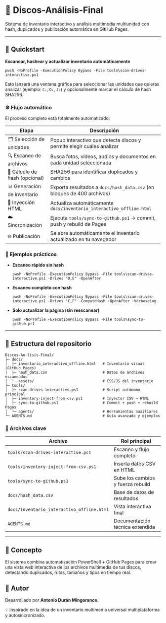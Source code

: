 # 🧠 Discos-Análisis-Final

Sistema de inventario interactivo y análisis multimedia multiunidad con hash, duplicados y publicación automática en GitHub Pages.

---

## 🚀 Quickstart

**Escanear, hashear y actualizar inventario automáticamente**

```pwsh
pwsh -NoProfile -ExecutionPolicy Bypass -File tools\scan-drives-interactive.ps1
```

Esto lanzará una ventana gráfica para seleccionar las unidades que quieras analizar (ejemplo: `C:`, `D:`, `J:`) y opcionalmente marcar el cálculo de hash SHA256.

### ⚙️ Flujo automático

El proceso completo está totalmente automatizado:

| Etapa | Descripción |
| --- | --- |
| 🗂️ Selección de unidades | Popup interactivo que detecta discos y permite elegir cuáles analizar |
| 🔍 Escaneo de archivos | Busca fotos, vídeos, audios y documentos en cada unidad seleccionada |
| 🔢 Cálculo de hash (opcional) | SHA256 para identificar duplicados y cambios |
| 📊 Generación de inventario | Exporta resultados a `docs/hash_data.csv` (en bloques de 400 archivos) |
| 🧩 Inyección HTML | Actualiza automáticamente `docs/inventario_interactivo_offline.html` |
| ☁️ Sincronización | Ejecuta `tools/sync-to-github.ps1` → commit, push y rebuild de Pages |
| 🌐 Publicación | Se abre automáticamente el inventario actualizado en tu navegador |

### 🧭 Ejemplos prácticos

- **Escaneo rápido sin hash**
  ```pwsh
  pwsh -NoProfile -ExecutionPolicy Bypass -File tools\scan-drives-interactive.ps1 -Drives "D,E" -OpenAfter
  ```
- **Escaneo completo con hash**
  ```pwsh
  pwsh -NoProfile -ExecutionPolicy Bypass -File tools\scan-drives-interactive.ps1 -Drives "C,F" -ComputeHash -OpenAfter -VerboseLog
  ```
- **Solo actualizar la página (sin reescanear)**
  ```pwsh
  pwsh -NoProfile -ExecutionPolicy Bypass -File tools\sync-to-github.ps1
  ```

---

## 📂 Estructura del repositorio

```
Discos-An-lisis-Final/
├─ docs/
│  ├─ inventario_interactivo_offline.html   # Inventario visual (GitHub Pages)
│  ├─ hash_data.csv                         # Datos de archivos escaneados
│  └─ assets/                               # CSS/JS del inventario
├─ tools/
│  ├─ scan-drives-interactive.ps1           # Script autónomo principal
│  ├─ inventory-inject-from-csv.ps1         # Inyector CSV → HTML
│  ├─ sync-to-github.ps1                    # Commit + push + rebuild Pages
│  └─ agents/                               # Herramientas auxiliares
└─ AGENTS.md                                # Guía avanzada y ejemplos
```

### 🧩 Archivos clave

| Archivo | Rol principal |
| --- | --- |
| `tools/scan-drives-interactive.ps1` | Escaneo y flujo completo |
| `tools/inventory-inject-from-csv.ps1` | Inserta datos CSV en HTML |
| `tools/sync-to-github.ps1` | Sube los cambios y fuerza rebuild |
| `docs/hash_data.csv` | Base de datos de resultados |
| `docs/inventario_interactivo_offline.html` | Vista interactiva final |
| `AGENTS.md` | Documentación técnica extendida |

---

## 🧠 Concepto

El sistema combina automatización PowerShell + GitHub Pages para crear una vista web interactiva de los archivos multimedia de tus discos, detectando duplicados, rutas, tamaños y tipos en tiempo real.

## 🧰 Autor

Desarrollado por **Antonio Durán Mingorance**.

💡 Inspirado en la idea de un inventario multimedia universal multiplataforma y autosincronizado.
